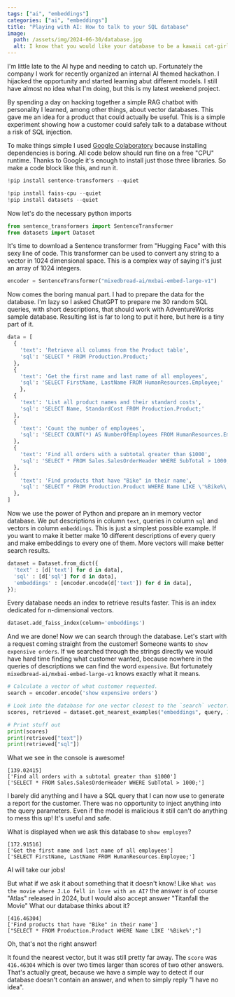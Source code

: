 ```yaml
---
tags: ["ai", "embeddings"]
categories: ["ai", "embeddings"]
title: "Playing with AI: How to talk to your SQL database"
image:
  path: /assets/img/2024-06-30/database.jpg
  alt: I know that you would like your database to be a kawaii cat-girl!
---
```

I'm little late to the AI hype and needing to catch up. Fortunately the company I work for recently organized an internal AI themed hackathon. I hijacked the opportunity and started learning abut different models. I still have almost no idea what I'm doing, but this is my latest weekend project.

By spending a day on hacking together a simple RAG chatbot with personality I learned, among other things, about vector databases. This gave me an idea for a product that could actually be useful. This is a simple experiment showing how a customer could safely talk to a database without a risk of SQL injection.

To make things simple I used [Google Colaboratory](https://colab.research.google.com/) because installing dependencies is boring. All code below should run fine on a free "CPU" runtime. Thanks to Google it's enough to install just those three libraries. So make a code block like this, and run it.

```python
!pip install sentence-transformers --quiet

!pip install faiss-cpu --quiet
!pip install datasets --quiet
```

Now let's do the necessary python imports

```python
from sentence_transformers import SentenceTransformer
from datasets import Dataset
```

It's time to download a Sentence transformer from "Hugging Face" with this sexy line of code. This transformer can be used to convert any string to a vector in 1024 dimensional space. This is a complex way of saying it's just an array of 1024 integers.

```python
encoder = SentenceTransformer("mixedbread-ai/mxbai-embed-large-v1")
```

Now comes the boring manual part. I had to prepare the data for the database. I'm lazy so I asked ChatGPT to prepare me 30 random SQL queries, with short descriptions, that should work with AdventureWorks sample database. Resulting list is far to long to put it here, but here is a tiny part of it.

```python
data = [
  {
    'text': 'Retrieve all columns from the Product table',
    'sql': 'SELECT * FROM Production.Product;'
  },
  {
    'text': 'Get the first name and last name of all employees',
    'sql': 'SELECT FirstName, LastName FROM HumanResources.Employee;'
    },
  {
    'text': 'List all product names and their standard costs',
    'sql': 'SELECT Name, StandardCost FROM Production.Product;'
  },
  {
    'text': 'Count the number of employees',
    'sql': 'SELECT COUNT(*) AS NumberOfEmployees FROM HumanResources.Employee'
  },
  {
    'text': 'Find all orders with a subtotal greater than $1000',
    'sql': 'SELECT * FROM Sales.SalesOrderHeader WHERE SubTotal > 1000;'
  },
  {
    'text': 'Find products that have "Bike" in their name',
    'sql': 'SELECT * FROM Production.Product WHERE Name LIKE \'%Bike%\';'
  },
]
```

Now we use the power of Python and prepare an in memory vector database. We put descriptions in column `text`, queries in column `sql` and vectors in column `embeddings`. This is just a simplest possible example. If you want to make it better make 10 different descriptions of every query and make embeddings to every one of them. More vectors will make better search results.

```python
dataset = Dataset.from_dict({
  'text' : [d['text'] for d in data],
  'sql' : [d['sql'] for d in data],
  'embeddings' : [encoder.encode(d['text']) for d in data],
});
```

Every database needs an index to retrieve results faster. This is an index dedicated for n-dimensional vectors.

```python
dataset.add_faiss_index(column='embeddings')
```

And we are done! Now we can search through the database. Let's start with a request coming straight from the customer! Someone wants to `show expensive orders`. If we searched through the strings directly we would have hard time finding what customer wanted, because nowhere in the queries of descriptions we can find the word `expensive`. But fortunately `mixedbread-ai/mxbai-embed-large-v1` knows exactly what it means.

```python
# Calculate a vector of what customer requested.
search = encoder.encode('show expensive orders')

# Look into the database for one vector closest to the `search` vector.
scores, retrieved = dataset.get_nearest_examples("embeddings", query, 1)

# Print stuff out
print(scores)
print(retrieved["text"])
print(retrieved["sql"])
```

What we see in the console is awesome!

```terminal
[139.02415]
['Find all orders with a subtotal greater than $1000']
['SELECT * FROM Sales.SalesOrderHeader WHERE SubTotal > 1000;']
```

I barely did anything and I have a SQL query that I can now use to generate a report for the customer. There was no opportunity to inject anything into the query parameters. Even if the model is malicious it still can't do anything to mess this up! It's useful and safe.

What is displayed when we ask this database to `show employes`?

```terminal
[172.91516]
['Get the first name and last name of all employees']
['SELECT FirstName, LastName FROM HumanResources.Employee;']
```

AI will take our jobs!

But what if we ask it about something that it doesn't know! Like `What was the movie where J.Lo fell in love with an AI?` the answer is of course "Atlas" released in 2024, but I would also accept answer "Titanfall the Movie" What our database thinks about it?

```terminal
[416.46304]
['Find products that have "Bike" in their name']
["SELECT * FROM Production.Product WHERE Name LIKE '%Bike%';"]
```

Oh, that's not the right answer!

It found the nearest vector, but it was still pretty far away. The `score` was `416.46304` which is over two times larger than scores of two other answers. That's actually great, because we have a simple way to detect if our database doesn't contain an answer, and when to simply reply "I have no idea".
